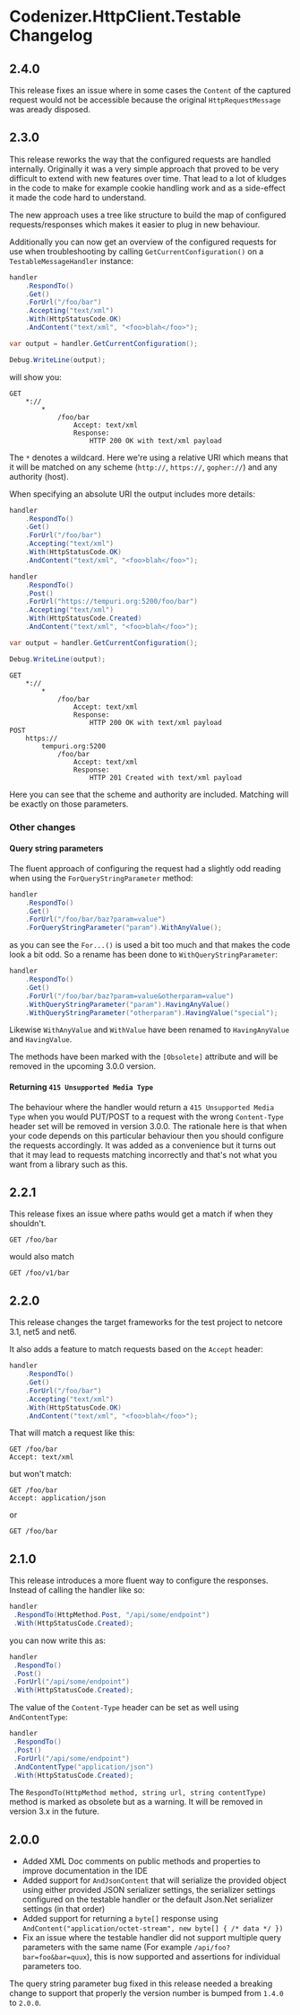 # Codenizer.HttpClient.Testable Changelog

## 2.4.0

This release fixes an issue where in some cases the `Content` of the captured request would not be accessible because the original `HttpRequestMessage` was aready disposed.

## 2.3.0

This release reworks the way that the configured requests are handled internally. Originally it was a very simple approach that proved to be very difficult to extend with new features over time.
That lead to a lot of kludges in the code to make for example cookie handling work and as a side-effect it made the code hard to understand.

The new approach uses a tree like structure to build the map of configured requests/responses which makes it easier to plug in new behaviour.

Additionally you can now get an overview of the configured requests for use when troubleshooting by calling `GetCurrentConfiguration()` on a `TestableMessageHandler` instance:

```csharp
handler
	.RespondTo()
	.Get()
	.ForUrl("/foo/bar")
	.Accepting("text/xml")
	.With(HttpStatusCode.OK)
	.AndContent("text/xml", "<foo>blah</foo>");

var output = handler.GetCurrentConfiguration();

Debug.WriteLine(output);
```

will show you:

```text
GET
    *://
        *
            /foo/bar
                Accept: text/xml
                Response:
                    HTTP 200 OK with text/xml payload
```

The `*` denotes a wildcard. Here we're using a relative URI which means that it will be matched on any scheme (`http://`, `https://`, `gopher://`) and any authority (host).

When specifying an absolute URI the output includes more details:

```csharp
handler
	.RespondTo()
	.Get()
	.ForUrl("/foo/bar")
	.Accepting("text/xml")
	.With(HttpStatusCode.OK)
	.AndContent("text/xml", "<foo>blah</foo>");

handler
	.RespondTo()
	.Post()
	.ForUrl("https://tempuri.org:5200/foo/bar")
	.Accepting("text/xml")
	.With(HttpStatusCode.Created)
	.AndContent("text/xml", "<foo>blah</foo>");

var output = handler.GetCurrentConfiguration();

Debug.WriteLine(output);
```

```text
GET
    *://
        *
            /foo/bar
                Accept: text/xml
                Response:
                    HTTP 200 OK with text/xml payload
POST
    https://
        tempuri.org:5200
            /foo/bar
                Accept: text/xml
                Response:
                    HTTP 201 Created with text/xml payload
```

Here you can see that the scheme and authority are included. Matching will be exactly on those parameters.

### Other changes

#### Query string parameters

The fluent approach of configuring the request had a slightly odd reading when using the `ForQueryStringParameter` method:

```csharp
handler
	.RespondTo()
	.Get()
	.ForUrl("/foo/bar/baz?param=value")
	.ForQueryStringParameter("param").WithAnyValue();
```

as you can see the `For...()` is used a bit too much and that makes the code look a bit odd. So a rename has been done to `WithQueryStringParameter`:

```csharp
handler
	.RespondTo()
	.Get()
	.ForUrl("/foo/bar/baz?param=value&otherparam=value")
	.WithQueryStringParameter("param").HavingAnyValue()
	.WithQueryStringParameter("otherparam").HavingValue("special");
```

Likewise `WithAnyValue` and `WithValue` have been renamed to `HavingAnyValue` and `HavingValue`.

The methods have been marked with the `[Obsolete]` attribute and will be removed in the upcoming 3.0.0 version.

#### Returning `415 Unsupported Media Type`

The behaviour where the handler would return a `415 Unsupported Media Type` when you would PUT/POST to a request with the wrong `Content-Type` header set will be removed in version 3.0.0.
The rationale here is that when your code depends on this particular behaviour then you should configure the requests accordingly. It was added as a convenience but it turns out that it may lead to requests matching incorrectly and that's not what you want from a library such as this.

## 2.2.1

This release fixes an issue where paths would get a match if when they shouldn't.

```http
GET /foo/bar
```

would also match
```http
GET /foo/v1/bar
```

## 2.2.0

This release changes the target frameworks for the test project to netcore 3.1, net5 and net6.

It also adds a feature to match requests based on the `Accept` header:

```csharp
handler
	.RespondTo()
	.Get()
	.ForUrl("/foo/bar")
	.Accepting("text/xml")
	.With(HttpStatusCode.OK)
	.AndContent("text/xml", "<foo>blah</foo>");
```

That will match a request like this:

```http
GET /foo/bar
Accept: text/xml
```

but won't match:

```http
GET /foo/bar
Accept: application/json
```

or

```http
GET /foo/bar
```

## 2.1.0

This release introduces a more fluent way to configure the responses. Instead of calling the handler like so:

```csharp
handler
 .RespondTo(HttpMethod.Post, "/api/some/endpoint")
 .With(HttpStatusCode.Created);
```

you can now write this as:

```csharp
handler
 .RespondTo()
 .Post()
 .ForUrl("/api/some/endpoint")
 .With(HttpStatusCode.Created);
```

The value of the `Content-Type` header can be set as well using `AndContentType`:

```csharp
handler
 .RespondTo()
 .Post()
 .ForUrl("/api/some/endpoint")
 .AndContentType("application/json")
 .With(HttpStatusCode.Created);
```

The `RespondTo(HttpMethod method, string url, string contentType)` method is marked as obsolete but as a warning. It will be removed in version 3.x in the future.

## 2.0.0

- Added XML Doc comments on public methods and properties to improve documentation in the IDE
- Added support for `AndJsonContent` that will serialize the provided object using either provided JSON serializer settings, the serializer settings configured on the testable handler or the default Json.Net serializer settings (in that order)
- Added support for returning a `byte[]` response using `AndContent("application/octet-stream", new byte[] { /* data */ })`
- Fix an issue where the testable handler did not support multiple query parameters with the same name (For example `/api/foo?bar=foo&bar=quux`), this is now supported and assertions for individual parameters too.

The query string parameter bug fixed in this release needed a breaking change to support that properly the version number is bumped from `1.4.0` to `2.0.0`.
